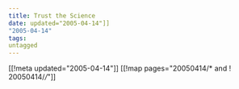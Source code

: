 ```yaml
---
title: Trust the Science
date: updated="2005-04-14"]]
"2005-04-14"
tags:
untagged
---
```

[[!meta updated="2005-04-14"]]
[[!map pages="20050414/* and ! 20050414/*/*"]]
